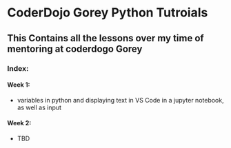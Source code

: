 # CoderDojo Gorey Python Tutroials

## This Contains all the lessons over my time of mentoring at coderdogo Gorey

### Index:

#### Week 1:
- variables in python and displaying text in VS Code in a jupyter notebook, as well as input

#### Week 2: 
- TBD
